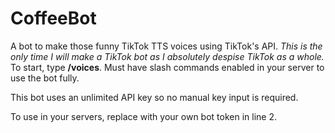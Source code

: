
# CoffeeBot

A bot to make those funny TikTok TTS voices using TikTok's API. *This is the only time I will make a TikTok bot as I absolutely despise TikTok as a whole.* To start, type **/voices**. Must have slash commands enabled in your server to use the bot fully. 

This bot uses an unlimited API key so no manual key input is required.

To use in your servers, replace with your own bot token in line 2.
